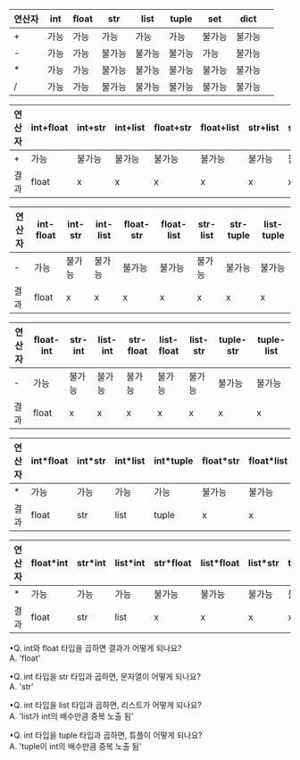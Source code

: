|연산자|int|float|str|list|tuple|set|dict||
|---|------------|----------|-----------|------------|-------------|-------------|------------|-------------|
|+|가능|가능|가능|가능|가능|불가능|불가능|
|-|가능|가능|불가능|불가능|불가능|가능|불가능|
|*|가능|가능|불가능|불가능|불가능|불가능|불가능|
|/|가능|가능|불가능|불가능|불가능|불가능|불가능|

|연산자|int+float|int+str|int+list|float+str|float+list|str+list|str+tuple|list+tuple|
|---|---|---|---|---|---|---|---|---|
|+|가능|불가능|불가능|불가능|불가능|불가능|불가능|불가능|
|결과|float|x|x|x|x|x|x|x|

|연산자|int-float|int-str|int-list|float-str|float-list|str-list|str-tuple|list-tuple|
|---|---|---|---|---|---|---|---|---|
|-|가능|불가능|불가능|불가능|불가능|불가능|불가능|불가능|
|결과|float|x|x|x|x|x|x|x|

|연산자|float-int|str-int|list-int|str-float|list-float|list-str|tuple-str|tuple-list|
|---|---|---|---|---|---|---|---|---|
|-|가능|불가능|불가능|불가능|불가능|불가능|불가능|불가능|
|결과|float|x|x|x|x|x|x|x|

|연산자|int*float|int*str|int*list|int*tuple|float*str|float*list|str*list|str*dict|
|---|---|---|---|---|---|---|---|---|
|*|가능|가능|가능|가능|불가능|불가능|불가능|불가능|
|결과|float|str|list|tuple|x|x|x|x|

|연산자|float*int|str*int|list*int|str*float|list*float|list*str|tuple*str|tuple*list|
|---|---|---|---|---|---|---|---|---|
|*|가능|가능|가능|불가능|불가능|불가능|불가능|불가능|
|결과|float|str|list|x|x|x|x|x|


•Q. int와 float 타입을 곱하면 결과가 어떻게 되나요?
<Br>A. 'float'

•Q. int 타입을 str 타입과 곱하면, 문자열이 어떻게 되나요?
<Br>A. 'str'

•Q. int 타입을 list 타입과 곱하면, 리스트가 어떻게 되나요?
<Br>A. 'list가 int의 배수만큼 중복 노출 됨'

•Q. int 타입을 tuple 타입과 곱하면, 튜플이 어떻게 되나요?
<Br>A. 'tuple이 int의 배수만큼 중복 노출 됨'
